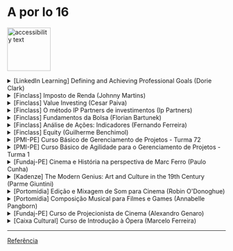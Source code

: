 # A por lo 16 #
<!-- ![Group 365 (1)](https://user-images.githubusercontent.com/37581896/79034696-a27e9a80-7b8e-11ea-891f-87697b682878.png) -->
<!-- ![alt text](https://user-images.githubusercontent.com/37581896/179653230-bba96207-1106-4de1-b547-0161473db287.png) -->
<p>
  <img src="https://user-images.githubusercontent.com/37581896/179653230-bba96207-1106-4de1-b547-0161473db287.png" width="100" alt="accessibility text">
</p>

 
<!-- ![b7f2ce7adbce11df610e6b67a4e9dc48-sticker](https://user-images.githubusercontent.com/37581896/179653230-bba96207-1106-4de1-b547-0161473db287.png) -->

<details>
           <summary>[LinkedIn Learning] Defining and Achieving Professional Goals (Dorie Clark)</summary>
           <p></p>
           <p>&nbsp;&nbsp;&nbsp;&nbsp;&nbsp;&nbsp;🏁 Conclusão: 19/07/2022</p>
           <p>&nbsp;&nbsp;&nbsp;&nbsp;&nbsp;&nbsp;⌛ Dedicação: 1h 02m</p>
           <p>&nbsp;&nbsp;&nbsp;&nbsp;&nbsp;&nbsp;⌛ Duração: 27m</p>
           <p>&nbsp;&nbsp;&nbsp;&nbsp;&nbsp;&nbsp;📝 Certificado: [Em breve<](https://www.linkedin.com/learning/certificates/abad5ca0ea6f1a7fbbe2070f778499304c1a434dd318e8ecd562fb5cf0662f90?trk=share_certificate)/p>
           <p></p>
         </details>

<details>
           <summary>[Finclass] Imposto de Renda (Johnny Martins)</summary>
           <p></p>
           <p>&nbsp;&nbsp;&nbsp;&nbsp;&nbsp;&nbsp;🏁 Conclusão: 24/06/2022</p>
           <p>&nbsp;&nbsp;&nbsp;&nbsp;&nbsp;&nbsp;⌛ Dedicação: 1h 09m</p>
           <p>&nbsp;&nbsp;&nbsp;&nbsp;&nbsp;&nbsp;📝 Certificado: A Finclass não emite certificados</p>
           <p></p>
         </details>

<details>
           <summary>[Finclass] Value Investing (Cesar Paiva)</summary>
           <p></p>
           <p>&nbsp;&nbsp;&nbsp;&nbsp;&nbsp;&nbsp;🏁 Conclusão: 07/05/2022</p>
           <p>&nbsp;&nbsp;&nbsp;&nbsp;&nbsp;&nbsp;⌛ Dedicação: 3h 59m</p>
           <p>&nbsp;&nbsp;&nbsp;&nbsp;&nbsp;&nbsp;📝 Certificado: A Finclass não emite certificados</p>
         </details>

<details>
           <summary>[Finclass] O método IP Partners de investimentos (Ip Partners)</summary>
           <p></p>
           <p>&nbsp;&nbsp;&nbsp;&nbsp;&nbsp;&nbsp;🏁 Conclusão: 06/05/2022</p>
           <p>&nbsp;&nbsp;&nbsp;&nbsp;&nbsp;&nbsp;⌛ Dedicação: 3h 50m</p>
           <p>&nbsp;&nbsp;&nbsp;&nbsp;&nbsp;&nbsp;📝 Certificado: A Finclass não emite certificados</p>
         </details>

<details>
           <summary>[Finclass] Fundamentos da Bolsa (Florian Bartunek)</summary>
           <p></p>
           <p>&nbsp;&nbsp;&nbsp;&nbsp;&nbsp;&nbsp;🏁 Conclusão: 03/05/2022</p>
           <p>&nbsp;&nbsp;&nbsp;&nbsp;&nbsp;&nbsp;⌛ Dedicação: 7h 22m</p>
           <p>&nbsp;&nbsp;&nbsp;&nbsp;&nbsp;&nbsp;📝 Certificado: A Finclass não emite certificados</p>
         </details>

<details>
           <summary>[Finclass] Análise de Ações: Indicadores (Fernando Ferreira)</summary>
           <p></p>
           <p>&nbsp;&nbsp;&nbsp;&nbsp;&nbsp;&nbsp;🏁 Conclusão: 30/04/2022</p>
           <p>&nbsp;&nbsp;&nbsp;&nbsp;&nbsp;&nbsp;⌛ Dedicação: 6h 54m</p>
           <p>&nbsp;&nbsp;&nbsp;&nbsp;&nbsp;&nbsp;📝 Certificado: A Finclass não emite certificados</p>
         </details>

<details>
           <summary>[Finclass] Equity (Guilherme Benchimol)</summary>
           <p></p>
           <p>&nbsp;&nbsp;&nbsp;&nbsp;&nbsp;&nbsp;🏁 Conclusão: 23/04/2022</p>
           <p>&nbsp;&nbsp;&nbsp;&nbsp;&nbsp;&nbsp;⌛ Dedicação: 3h 15m</p>
           <p>&nbsp;&nbsp;&nbsp;&nbsp;&nbsp;&nbsp;📝 Certificado: A Finclass não emite certificados</p>
         </details>

<details>
           <summary>[PMI-PE] Curso Básico de Gerenciamento de Projetos - Turma 72</summary>
           <p></p>
           <p>&nbsp;&nbsp;&nbsp;&nbsp;&nbsp;&nbsp;🏁 Conclusão: 30/05/2019</p>
           <p>&nbsp;&nbsp;&nbsp;&nbsp;&nbsp;&nbsp;⌛ Dedicação: 21h 7m</p>
           <p>&nbsp;&nbsp;&nbsp;&nbsp;&nbsp;&nbsp;📝 Certificado: Em breve</p>
         </details>

<details>
           <summary>[PMI-PE] Curso Básico de Agilidade para o Gerenciamento de Projetos - Turma 1</summary>
           <p></p>
           <p>&nbsp;&nbsp;&nbsp;&nbsp;&nbsp;&nbsp;🏁 Conclusão: 23/02/2019</p>
           <p>&nbsp;&nbsp;&nbsp;&nbsp;&nbsp;&nbsp;⌛ Dedicação: 13h 20m</p>
           <p>&nbsp;&nbsp;&nbsp;&nbsp;&nbsp;&nbsp;📝 Certificado: Em breve</p>
         </details>

<details>
           <summary>[Fundaj-PE] Cinema e História na perspectiva de Marc Ferro (Paulo Cunha)</summary>
           <p></p>
           <p>&nbsp;&nbsp;&nbsp;&nbsp;&nbsp;&nbsp;🏁 Conclusão: 14/11/2018</p>
           <p>&nbsp;&nbsp;&nbsp;&nbsp;&nbsp;&nbsp;⌛ Dedicação: 5h 15m</p>
           <p>&nbsp;&nbsp;&nbsp;&nbsp;&nbsp;&nbsp;📝 Certificado: Em breve</p>
         </details>
                  
<details>
           <summary>[Kadenze] The Modern Genius: Art and Culture in the 19th Century (Parme Giuntini)</summary>
           <p></p>
           <p>&nbsp;&nbsp;&nbsp;&nbsp;&nbsp;&nbsp;🏁 Conclusão: 20/05/2018</p>
           <p>&nbsp;&nbsp;&nbsp;&nbsp;&nbsp;&nbsp;⌛ Dedicação: 5h 55m</p>
           <p>&nbsp;&nbsp;&nbsp;&nbsp;&nbsp;&nbsp;📝 Certificado: Eu fiz a participação gratuita, que não dá direito a certificado</p>
         </details>
                  
<details>
           <summary>[Portomídia] Edição e Mixagem de Som para Cinema (Robin O'Donoghue)</summary>
           <p></p>
           <p>&nbsp;&nbsp;&nbsp;&nbsp;&nbsp;&nbsp;🏁 Conclusão: Não registrada, mas entre 9 e 13 de março de 2015</p>
           <p>&nbsp;&nbsp;&nbsp;&nbsp;&nbsp;&nbsp;⌛ Dedicação: Não registrada, mas a carga horária era de 14h</p>
           <p>&nbsp;&nbsp;&nbsp;&nbsp;&nbsp;&nbsp;📝 Certificado: Em breve</p>
           <p>&nbsp;&nbsp;&nbsp;&nbsp;&nbsp;&nbsp;🔗 Referência: https://portodigital.org/118/2440-confira-video-da-semana-criativa-britanica</p>
         </details>

<details>
           <summary>[Portomídia] Composição Musical para Filmes e Games (Annabelle Pangborn)</summary>
           <p></p>
           <p>&nbsp;&nbsp;&nbsp;&nbsp;&nbsp;&nbsp;🏁 Conclusão: Não registrada, mas entre 9 e 13 de março de 2015</p>
           <p>&nbsp;&nbsp;&nbsp;&nbsp;&nbsp;&nbsp;⌛ Dedicação: Não registrada, mas a carga horária era de 14h</p>
           <p>&nbsp;&nbsp;&nbsp;&nbsp;&nbsp;&nbsp;📝 Certificado: Em breve</p>
           <p>&nbsp;&nbsp;&nbsp;&nbsp;&nbsp;&nbsp;🔗 Referência: https://portodigital.org/118/2440-confira-video-da-semana-criativa-britanica</p>
         </details>

<details>
           <summary>[Fundaj-PE] Curso de Projecionista de Cinema (Alexandro Genaro)</summary>
           <p></p>
           <p>&nbsp;&nbsp;&nbsp;&nbsp;&nbsp;&nbsp;🏁 Conclusão: 19/12/2014</p>
           <p>&nbsp;&nbsp;&nbsp;&nbsp;&nbsp;&nbsp;⌛ Dedicação: Não registrada, mas a carga horária era de 40h</p>
           <p>&nbsp;&nbsp;&nbsp;&nbsp;&nbsp;&nbsp;📝 Certificado: Em breve</p>
         </details>

<details>
           <summary>[Caixa Cultural] Curso de Introdução à Ópera (Marcelo Ferreira)</summary>
           <p></p>
           <p>&nbsp;&nbsp;&nbsp;&nbsp;&nbsp;&nbsp;🏁 Conclusão: 29/08/2014</p>
           <p>&nbsp;&nbsp;&nbsp;&nbsp;&nbsp;&nbsp;⌛ Dedicação: Não registrada, mas a carga horária era de 20h</p>
           <p>&nbsp;&nbsp;&nbsp;&nbsp;&nbsp;&nbsp;📝 Certificado: Em breve</p>
           <p>&nbsp;&nbsp;&nbsp;&nbsp;&nbsp;&nbsp;🔗 Referência: https://www.facebook.com/introducaoaopera/</p>
         </details>
         
 ----

[Referência](https://github.com/tchapi/markdown-cheatsheet/blob/master/README.md)
